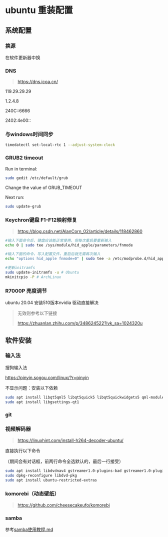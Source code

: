 # ubuntu 重装配置

## 系统配置

### 换源

在软件更新器中换



### DNS

> https://dns.icoa.cn/

119.29.29.29

1.2.4.8

240C::6666

2402:4e00::



### 与windows时间同步

```bash
timedatectl set-local-rtc 1 --adjust-system-clock 
```



### GRUB2 timeout

Run in terminal:

```bash
sudo gedit /etc/default/grub
```

Change the value of GRUB_TIMEOUT

Next run:

```bash
sudo update-grub
```



### Keychron键盘 F1-F12映射修复

> https://blog.csdn.net/AlanCorn_02/article/details/118462860

```bash
#输入下面命令后，键盘应该能正常使用，但每次重启要重新输入
echo 0 | sudo tee /sys/module/hid_apple/parameters/fnmode
```

```bash
#输入下面的命令，写入配置文件，重启后就无需再次输入
echo "options hid_apple fnmode=0" | sudo tee -a /etc/modprobe.d/hid_apple.conf

#更新initramfs
sudo update-initramfs -u # Ubuntu
mkinitcpio -P # ArchLinux
```



### R7000P 亮度调节

ubuntu 20.04 安装510版本nvidia 驱动直接解决

> 无效则参考以下链接
>
> https://zhuanlan.zhihu.com/p/348624522?ivk_sa=1024320u



## 软件安装

### 输入法
搜狗输入法

https://pinyin.sogou.com/linux/?r=pinyin

不显示问题：安装以下依赖

```bash
sudo apt install libqt5qml5 libqt5quick5 libqt5quickwidgets5 qml-module-qtquick2
sudo apt install libgsettings-qt1
```



### git



### 视频解码器

> https://linuxhint.com/install-h264-decoder-ubuntu/

直接执行以下命令

（期间会有对话框，前两行命令全选默认的，最后一行接受）

```bash
sudo apt install libdvdnav4 gstreamer1.0-plugins-bad gstreamer1.0-plugins-ugly libdvd-pkg -y
sudo dpkg-reconfigure libdvd-pkg
sudo apt install ubuntu-restricted-extras
```



### komorebi（动态壁纸）

> https://github.com/cheesecakeufo/komorebi



### samba

参考[samba使用教程.md](../samba/samba使用教程.md)